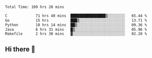 <!--START_SECTION:waka-->

```txt
Total Time: 109 hrs 28 mins

C             71 hrs 40 mins  ████████████████▒░░░░░░░░   65.44 %
Go            15 hrs          ███▒░░░░░░░░░░░░░░░░░░░░░   13.71 %
Python        10 hrs 14 mins  ██▒░░░░░░░░░░░░░░░░░░░░░░   09.36 %
Java          6 hrs 31 mins   █▒░░░░░░░░░░░░░░░░░░░░░░░   05.96 %
Makefile      2 hrs 30 mins   ▓░░░░░░░░░░░░░░░░░░░░░░░░   02.28 %
```

<!--END_SECTION:waka-->

## Hi there 👋

<!--
**prorok210/prorok210** is a ✨ _special_ ✨ repository because its `README.md` (this file) appears on your GitHub profile.

Here are some ideas to get you started:

- 🔭 I’m currently working on ...
- 🌱 I’m currently learning ...
- 👯 I’m looking to collaborate on ...
- 🤔 I’m looking for help with ...
- 💬 Ask me about ...
- 📫 How to reach me: ...
- 😄 Pronouns: ...
- ⚡ Fun fact: ...
-->
